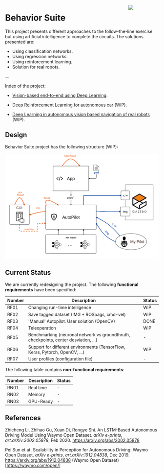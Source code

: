 <a href="https://mmg-ai.com/en/"><img src="https://jderobot.github.io/assets/images/logo.png" width="100 " align="right" /></a>

# Behavior Suite

This project presents different approaches to the follow-the-line exercise but using artificial intelligence to complete the circuits. The solutions presented are:
- Using classification networks.
- Using regression networks.
- Using reinforcement learning.
- Solution for real robots.

<img src="https://jderobot.github.io/assets/images/projects/neural_behavior/autonomous.jpeg" alt="config" style="zoom:20%;" />

Index of the project:

- [Vision-based end-to-end using Deep Learning](https://github.com/JdeRobot/BehaviorSuite/tree/master/vision-based-end2end-learning).

- [Deep Reinforcement Learning for autonomous car](https://github.com/RoboticsLabURJC/2019-tfm-ignacio-arranz) (WIP).

- [Deep Learning in autonomous vision based navigation of real robots](https://github.com/RoboticsLabURJC/2017-tfm-francisco-perez) (WIP).

  

## Design

Behavior Suite project has the following structure (WIP):

![behavior_suite_diagram](docs/assets/images/behavior_suite_diagram.png)

## Current Status

We are currently redesigning the project. The following **functional requirements** have been specified:

| Number | Description                                                  | Status |
| ------ | ------------------------------------------------------------ | ------ |
| RF01   | Changing run-time intelligence                               | WIP    |
| RF02   | Save tagged dataset (IMG + ROSbags, cmd-vel)                 | WIP    |
| RF03   | 'Manual' Autopilot. User solution (OpenCV)                   | DONE   |
| RF04   | Teleoperation                                                | WIP    |
| RF05   | Benchmarking (neuronal network vs groundthruth, checkpoints, center desviation, ...) | -      |
| RF06   | Support for different environments (TensorFlow, Keras, Pytorch, OpenCV, ...) | WIP    |
| RF07   | User profiles (configuration file)                           | -      |

The following table contains **non-functional requirements**:

| Number | Description | Status |
| ------ | ----------- | ------ |
| RN01   | Real time   | -      |
| RN02   | Memory      | -      |
| RN03   | GPU-Ready   | -      |

## References

Zhicheng Li, Zhihao Gu, Xuan Di, Rongye Shi. An LSTM-Based Autonomous Driving Model Using Waymo Open Dataset.
*arXiv e-prints, art.arXiv:2002.05878*, Feb 2020. https://arxiv.org/abs/2002.05878

Pei Sun et at. Scalability in Perception for Autonomous Driving: Waymo Open Dataset. 
*arXiv e-prints, art.arXiv:1912.04838*, Dec 2019. https://arxiv.org/abs/1912.04838 
(Waymo Open Dataset)[https://waymo.com/open/]


